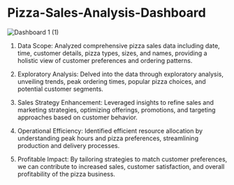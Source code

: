 # Pizza-Sales-Analysis-Dashboard
![Dashboard 1 (1)](https://github.com/muskankazi27/Pizza-Sales-Analysis-Dashboard/assets/117185930/5d5a8454-1f56-4ff0-acbf-7ac49e7618d1)
1. Data Scope: Analyzed comprehensive pizza sales data including date, time, customer details, pizza types, sizes, and names, providing a holistic view of customer preferences and ordering patterns.

2. Exploratory Analysis: Delved into the data through exploratory analysis, unveiling trends, peak ordering times, popular pizza choices, and potential customer segments.

3. Sales Strategy Enhancement: Leveraged insights to refine sales and marketing strategies, optimizing offerings, promotions, and targeting approaches based on customer behavior.

4. Operational Efficiency: Identified efficient resource allocation by understanding peak hours and pizza preferences, streamlining production and delivery processes.

5. Profitable Impact: By tailoring strategies to match customer preferences, we can contribute to increased sales, customer satisfaction, and overall profitability of the pizza business.

